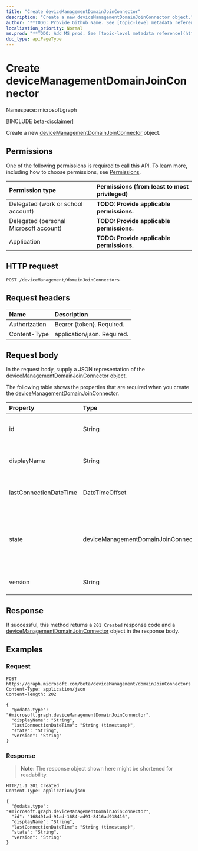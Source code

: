 ```yaml
---
title: "Create deviceManagementDomainJoinConnector"
description: "Create a new deviceManagementDomainJoinConnector object."
author: "**TODO: Provide Github Name. See [topic-level metadata reference](https://msgo.azurewebsites.net/add/document/guidelines/metadata.html#topic-level-metadata)**"
localization_priority: Normal
ms.prod: "**TODO: Add MS prod. See [topic-level metadata reference](https://msgo.azurewebsites.net/add/document/guidelines/metadata.html#topic-level-metadata)**"
doc_type: apiPageType
---
```


# Create deviceManagementDomainJoinConnector
Namespace: microsoft.graph

[!INCLUDE [beta-disclaimer](../../includes/beta-disclaimer.md)]

Create a new [deviceManagementDomainJoinConnector](../resources/devicemanagementdomainjoinconnector.md) object.

## Permissions
One of the following permissions is required to call this API. To learn more, including how to choose permissions, see [Permissions](/graph/permissions-reference).

|Permission type|Permissions (from least to most privileged)|
|:---|:---|
|Delegated (work or school account)|**TODO: Provide applicable permissions.**|
|Delegated (personal Microsoft account)|**TODO: Provide applicable permissions.**|
|Application|**TODO: Provide applicable permissions.**|

## HTTP request

<!-- {
  "blockType": "ignored"
}
-->
``` http
POST /deviceManagement/domainJoinConnectors
```

## Request headers
|Name|Description|
|:---|:---|
|Authorization|Bearer {token}. Required.|
|Content-Type|application/json. Required.|

## Request body
In the request body, supply a JSON representation of the [deviceManagementDomainJoinConnector](../resources/devicemanagementdomainjoinconnector.md) object.

The following table shows the properties that are required when you create the [deviceManagementDomainJoinConnector](../resources/devicemanagementdomainjoinconnector.md).

|Property|Type|Description|
|:---|:---|:---|
|id|String|**TODO: Add Description** Inherited from [entity](../resources/entity.md)|
|displayName|String|The connector display name.|
|lastConnectionDateTime|DateTimeOffset|Last time connector contacted Intune.|
|state|deviceManagementDomainJoinConnectorState|The connector state. Possible values are: `active`, `error`, `inactive`.|
|version|String|The version of the connector.|



## Response

If successful, this method returns a `201 Created` response code and a [deviceManagementDomainJoinConnector](../resources/devicemanagementdomainjoinconnector.md) object in the response body.

## Examples

### Request
<!-- {
  "blockType": "request",
  "name": "create_devicemanagementdomainjoinconnector_from_"
}
-->
``` http
POST https://graph.microsoft.com/beta/deviceManagement/domainJoinConnectors
Content-Type: application/json
Content-length: 202

{
  "@odata.type": "#microsoft.graph.deviceManagementDomainJoinConnector",
  "displayName": "String",
  "lastConnectionDateTime": "String (timestamp)",
  "state": "String",
  "version": "String"
}
```


### Response
>**Note:** The response object shown here might be shortened for readability.
<!-- {
  "blockType": "response",
  "truncated": true,
  "@odata.type": "microsoft.graph.deviceManagementDomainJoinConnector"
}
-->
``` http
HTTP/1.1 201 Created
Content-Type: application/json

{
  "@odata.type": "#microsoft.graph.deviceManagementDomainJoinConnector",
  "id": "168491ad-91ad-1684-ad91-8416ad918416",
  "displayName": "String",
  "lastConnectionDateTime": "String (timestamp)",
  "state": "String",
  "version": "String"
}
```

